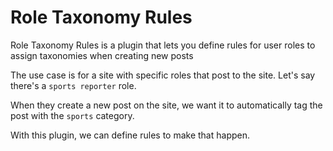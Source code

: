 # Role Taxonomy Rules

Role Taxonomy Rules is a plugin that lets you define rules for user roles to assign taxonomies when creating new posts

The use case is for a site with specific roles that post to the site. Let's say there's a `sports reporter` role.

When they create a new post on the site, we want it to automatically tag the post with the `sports` category.

With this plugin, we can define rules to make that happen.
